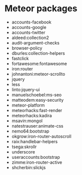 # Meteor packages

* accounts-facebook
* accounts-google
* accounts-twitter
* aldeed:collection2
* audit-argument-checks
* browser-policy
* dburles:collection-helpers
* fastclick
* fortawesome:fontawesome
* iron:router
* johnantoni:meteor-scrollto
* jquery
* less
* linto:jquery-ui
* manuelschoebel:ms-seo
* matteodem:easy-security
* meteor-platform
* meteorhacks:fast-render
* meteorhacks:kadira
* msavin:mongol
* natestrauser:animate-css
* nemo64:bootstrap
* okgrow:iron-router-autoscroll
* raix:handlebar-helpers
* tsega:skrollr
* underscore
* useraccounts:bootstrap
* zimme:iron-router-active
* shcherbin:slickjs
